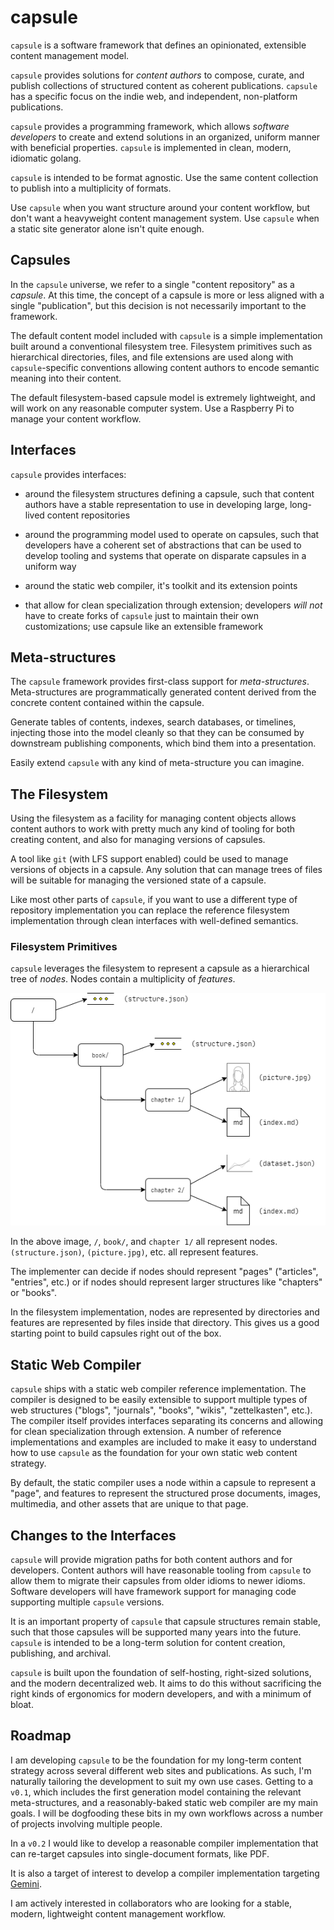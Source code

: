 # capsule

`capsule` is a software framework that defines an opinionated, extensible content management model.

`capsule` provides solutions for _content authors_ to compose, curate, and publish collections of structured content as coherent publications. `capsule` has a specific focus on the indie web, and independent, non-platform publications.

`capsule` provides a programming framework, which allows _software developers_ to create and extend solutions in an organized, uniform manner with beneficial properties. `capsule` is implemented in clean, modern, idiomatic golang.

`capsule` is intended to be format agnostic. Use the same content collection to publish into a multiplicity of formats.

Use `capsule` when you want structure around your content workflow, but don't want a heavyweight content management system. Use `capsule` when a static site generator alone isn't quite enough.

## Capsules

In the `capsule` universe, we refer to a single "content repository" as a _capsule_. At this time, the concept of a capsule is more or less aligned with a single "publication", but this decision is not necessarily important to the framework.

The default content model included with `capsule` is a simple implementation built around a conventional filesystem tree. Filesystem primitives such as hierarchical directories, files, and file extensions are used along with `capsule`-specific conventions allowing content authors to encode semantic meaning into their content.

The default filesystem-based capsule model is extremely lightweight, and will work on any reasonable computer system. Use a Raspberry Pi to manage your content workflow.

## Interfaces

`capsule` provides interfaces:

* around the filesystem structures defining a capsule, such that content authors have a stable representation to use in developing large, long-lived content repositories

* around the programming model used to operate on capsules, such that developers have a coherent set of abstractions that can be used to develop tooling and systems that operate on disparate capsules in a uniform way

* around the static web compiler, it's toolkit and its extension points

* that allow for clean specialization through extension; developers *will not* have to create forks of `capsule` just to maintain their own customizations; use capsule like an extensible framework

## Meta-structures

The `capsule` framework provides first-class support for _meta-structures_. Meta-structures are programmatically generated content derived from the concrete content contained within the capsule.

Generate tables of contents, indexes, search databases, or timelines, injecting those into the model cleanly so that they can be consumed by downstream publishing components, which bind them into a presentation.

Easily extend `capsule` with any kind of meta-structure you can imagine.

## The Filesystem

Using the filesystem as a facility for managing content objects allows content authors to work with pretty much any kind of tooling for both creating content, and also for managing versions of capsules.

A tool like `git` (with LFS support enabled) could be used to manage versions of objects in a capsule. Any solution that can manage trees of files will be suitable for managing the versioned state of a capsule.

Like most other parts of `capsule`, if you want to use a different type of repository implementation you can replace the reference filesystem implementation through clean interfaces with well-defined semantics.

### Filesystem Primitives

`capsule` leverages the filesystem to represent a capsule as a hierarchical tree of _nodes_. Nodes contain a multiplicity of _features_.

![anchor-feature](docs/images/anchor-feature.png)

In the above image, `/`, `book/`, and `chapter 1/` all represent nodes. `(structure.json)`, `(picture.jpg)`, etc. all represent features.

The implementer can decide if nodes should represent "pages" ("articles", "entries", etc.) or if nodes should represent larger structures like "chapters" or "books".

In the filesystem implementation, nodes are represented by directories and features are represented by files inside that directory. This gives us a good starting point to build capsules right out of the box.

## Static Web Compiler

`capsule` ships with a static web compiler reference implementation. The compiler is designed to be easily extensible to support multiple types of web structures ("blogs", "journals", "books", "wikis", "zettelkasten", etc.). The compiler itself provides interfaces separating its concerns and allowing for clean specialization through extension. A number of reference implementations and examples are included to make it easy to understand how to use `capsule` as the foundation for your own static web content strategy.

By default, the static compiler uses a node within a capsule to represent a "page", and features to represent the structured prose documents, images, multimedia, and other assets that are unique to that page.

## Changes to the Interfaces

`capsule` will provide migration paths for both content authors and for developers. Content authors will have reasonable tooling from `capsule` to allow them to migrate their capsules from older idioms to newer idioms. Software developers will have framework support for managing code supporting multiple `capsule` versions.

It is an important property of `capsule` that capsule structures remain stable, such that those capsules will be supported many years into the future. `capsule` is intended to be a long-term solution for content creation, publishing, and archival.

`capsule` is built upon the foundation of self-hosting, right-sized solutions, and the modern decentralized web. It aims to do this without sacrificing the right kinds of ergonomics for modern developers, and with a minimum of bloat.

## Roadmap

I am developing `capsule` to be the foundation for my long-term content strategy across several different web sites and publications. As such, I'm naturally tailoring the development to suit my own use cases. Getting to a `v0.1`, which includes the first generation model containing the relevant meta-structures, and a reasonably-baked static web compiler are my main goals. I will be dogfooding these bits in my own workflows across a number of projects involving multiple people.

In a `v0.2` I would like to develop a reasonable compiler implementation that can re-target capsules into single-document formats, like PDF.

It is also a target of interest to develop a compiler implementation targeting [Gemini][gemini].

I am actively interested in collaborators who are looking for a stable, modern, lightweight content management workflow.

[gemini]: https://gemini.circumlunar.space/